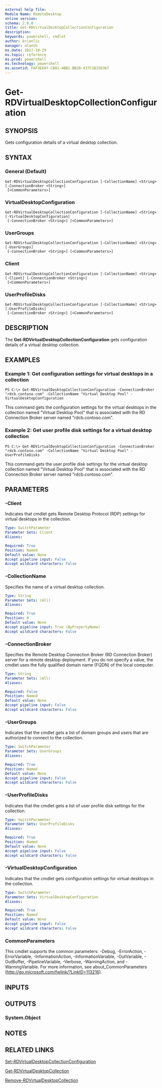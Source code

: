 ```yaml
---
external help file: 
Module Name: RemoteDesktop
online version: 
schema: 2.0.0
title: Get-RDVirtualDesktopCollectionConfiguration
description: 
keywords: powershell, cmdlet
author: brianlic
manager: alanth
ms.date: 2017-10-29
ms.topic: reference
ms.prod: powershell
ms.technology: powershell
ms.assetid: FAF3EE07-CB81-4BB1-BB2B-437C1B15D367
---
```


# Get-RDVirtualDesktopCollectionConfiguration

## SYNOPSIS
Gets configuration details of a virtual desktop collection.

## SYNTAX

### General (Default)
```
Get-RDVirtualDesktopCollectionConfiguration [-CollectionName] <String> [-ConnectionBroker <String>]
 [<CommonParameters>]
```

### VirtualDesktopConfiguration
```
Get-RDVirtualDesktopCollectionConfiguration [-CollectionName] <String> [-VirtualDesktopConfiguration]
 [-ConnectionBroker <String>] [<CommonParameters>]
```

### UserGroups
```
Get-RDVirtualDesktopCollectionConfiguration [-CollectionName] <String> [-UserGroups]
 [-ConnectionBroker <String>] [<CommonParameters>]
```

### Client
```
Get-RDVirtualDesktopCollectionConfiguration [-CollectionName] <String> [-Client] [-ConnectionBroker <String>]
 [<CommonParameters>]
```

### UserProfileDisks
```
Get-RDVirtualDesktopCollectionConfiguration [-CollectionName] <String> [-UserProfileDisks]
 [-ConnectionBroker <String>] [<CommonParameters>]
```

## DESCRIPTION
The **Get-RDVirtualDesktopCollectionConfiguration** gets configuration details of a virtual desktop collection.

## EXAMPLES

### Example 1: Get configuration settings for virtual desktops in a collection
```
PS C:\> Get-RDVirtualDesktopCollectionConfiguration -ConnectionBroker "rdcb.contoso.com" -CollectionName "Virtual Desktop Pool" -VirtualDesktopConfiguration
```

This command gets the configuration settings for the virtual desktops in the collection named "Virtual Desktop Pool" that is associated with the RD Connection Broker server named "rdcb.contoso.com".

### Example 2: Get user profile disk settings for a virtual desktop collection
```
PS C:\> Get-RDVirtualDesktopCollectionConfiguration -ConnectionBroker "rdcb.contoso.com" -CollectionName "Virtual Desktop Pool" -UserProfileDisks
```

This command gets the user profile disk settings for the virtual desktop collection named "Virtual Desktop Pool" that is associated with the RD Connection Broker server named "rdcb.contoso.com".

## PARAMETERS

### -Client
Indicates that cmdlet gets Remote Desktop Protocol (RDP) settings for virtual desktops in the collection.

```yaml
Type: SwitchParameter
Parameter Sets: Client
Aliases: 

Required: True
Position: Named
Default value: None
Accept pipeline input: False
Accept wildcard characters: False
```

### -CollectionName
Specifies the name of a virtual desktop collection.

```yaml
Type: String
Parameter Sets: (All)
Aliases: 

Required: True
Position: 0
Default value: None
Accept pipeline input: True (ByPropertyName)
Accept wildcard characters: False
```

### -ConnectionBroker
Specifies the Remote Desktop Connection Broker (RD Connection Broker) server for a remote desktop deployment.
If you do not specify a value, the cmdlet uses the fully qualified domain name (FQDN) of the local computer.

```yaml
Type: String
Parameter Sets: (All)
Aliases: 

Required: False
Position: Named
Default value: None
Accept pipeline input: False
Accept wildcard characters: False
```

### -UserGroups
Indicates that the cmdlet gets a list of domain groups and users that are authorized to connect to the collection.

```yaml
Type: SwitchParameter
Parameter Sets: UserGroups
Aliases: 

Required: True
Position: Named
Default value: None
Accept pipeline input: False
Accept wildcard characters: False
```

### -UserProfileDisks
Indicates that the cmdlet gets a list of user profile disk settings for the collection.

```yaml
Type: SwitchParameter
Parameter Sets: UserProfileDisks
Aliases: 

Required: True
Position: Named
Default value: None
Accept pipeline input: False
Accept wildcard characters: False
```

### -VirtualDesktopConfiguration
Indicates that the cmdlet gets configuration settings for virtual desktops in the collection.

```yaml
Type: SwitchParameter
Parameter Sets: VirtualDesktopConfiguration
Aliases: 

Required: True
Position: Named
Default value: None
Accept pipeline input: False
Accept wildcard characters: False
```

### CommonParameters
This cmdlet supports the common parameters: -Debug, -ErrorAction, -ErrorVariable, -InformationAction, -InformationVariable, -OutVariable, -OutBuffer, -PipelineVariable, -Verbose, -WarningAction, and -WarningVariable. For more information, see about_CommonParameters (http://go.microsoft.com/fwlink/?LinkID=113216).

## INPUTS

## OUTPUTS

### System.Object

## NOTES

## RELATED LINKS

[Set-RDVirtualDesktopCollectionConfiguration](./Set-RDVirtualDesktopCollectionConfiguration.md)

[Get-RDVirtualDesktopCollection](./Get-RDVirtualDesktopCollection.md)

[Remove-RDVirtualDesktopCollection](./Remove-RDVirtualDesktopCollection.md)

